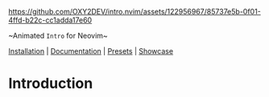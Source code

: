 https://github.com/OXY2DEV/intro.nvim/assets/122956967/85737e5b-0f01-4ffd-b22c-cc1adda17e60

~Animated `Intro` for Neovim~

[Installation]() | [Documentation]() | [Presets]() | [Showcase]()

# Introduction
